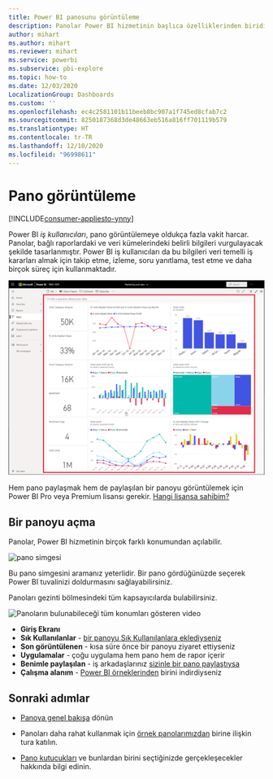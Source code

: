```yaml
---
title: Power BI panosunu görüntüleme
description: Panolar Power BI hizmetinin başlıca özelliklerinden biridir; panoya açmayı ve görüntülemeyi öğrenin.
author: mihart
ms.author: mihart
ms.reviewer: mihart
ms.service: powerbi
ms.subservice: pbi-explore
ms.topic: how-to
ms.date: 12/03/2020
LocalizationGroup: Dashboards
ms.custom: ''
ms.openlocfilehash: ec4c2581101b11beeb8bc907a1f745ed8cfab7c2
ms.sourcegitcommit: 8250187368d3de48663eb516a816ff701119b579
ms.translationtype: HT
ms.contentlocale: tr-TR
ms.lasthandoff: 12/10/2020
ms.locfileid: "96998611"
---
```

# <a name="view-a-dashboard"></a>Pano görüntüleme

[!INCLUDE[consumer-appliesto-ynny](../includes/consumer-appliesto-ynny.md)]


Power BI *iş kullanıcıları*, pano görüntülemeye oldukça fazla vakit harcar. Panolar, bağlı raporlardaki ve veri kümelerindeki belirli bilgileri vurgulayacak şekilde tasarlanmıştır. Power BI iş kullanıcıları da bu bilgileri veri temelli iş kararları almak için takip etme, izleme, soru yanıtlama, test etme ve daha birçok süreç için kullanmaktadır.

![pano](media/end-user-dashboard-open/power-bi-new-dashboard.png)


Hem pano paylaşmak hem de paylaşılan bir panoyu görüntülemek için Power BI Pro veya Premium lisansı gerekir. [Hangi lisansa sahibim?](end-user-license.md) 

## <a name="open-a-dashboard"></a>Bir panoyu açma

Panolar, Power BI hizmetinin birçok farklı konumundan açılabilir.

![pano simgesi](media/end-user-dashboard-open/power-bi-dashboard-icon.png)

Bu pano simgesini aramanız yeterlidir. Bir pano gördüğünüzde seçerek Power BI tuvalinizi doldurmasını sağlayabilirsiniz.

Panoları gezinti bölmesindeki tüm kapsayıcılarda bulabilirsiniz. 

![Panoların bulunabileceği tüm konumları gösteren video](media/end-user-dashboard-open/power-bi-open-dashboards.gif)

- **Giriş Ekranı** 
- **Sık Kullanılanlar** - [bir panoyu Sık Kullanılanlara eklediyseniz](end-user-favorite.md)
- **Son görüntülenen** - kısa süre önce bir panoyu ziyaret ettiyseniz
- **Uygulamalar** - çoğu uygulama hem pano hem de rapor içerir
- **Benimle paylaşılan** - iş arkadaşlarınız [sizinle bir pano paylaştıysa](end-user-shared-with-me.md)
- **Çalışma alanım** - [Power BI örneklerinden](../create-reports/sample-datasets.md) birini indirdiyseniz



## <a name="next-steps"></a>Sonraki adımlar
* [Panoya genel bakışa](end-user-dashboards.md) dönün

* Panoları daha rahat kullanmak için [örnek panolarımızdan](../create-reports/sample-tutorial-connect-to-the-samples.md) birine ilişkin tura katılın.    
* [Pano kutucukları](end-user-tiles.md) ve bunlardan birini seçtiğinizde gerçekleşecekler hakkında bilgi edinin.
